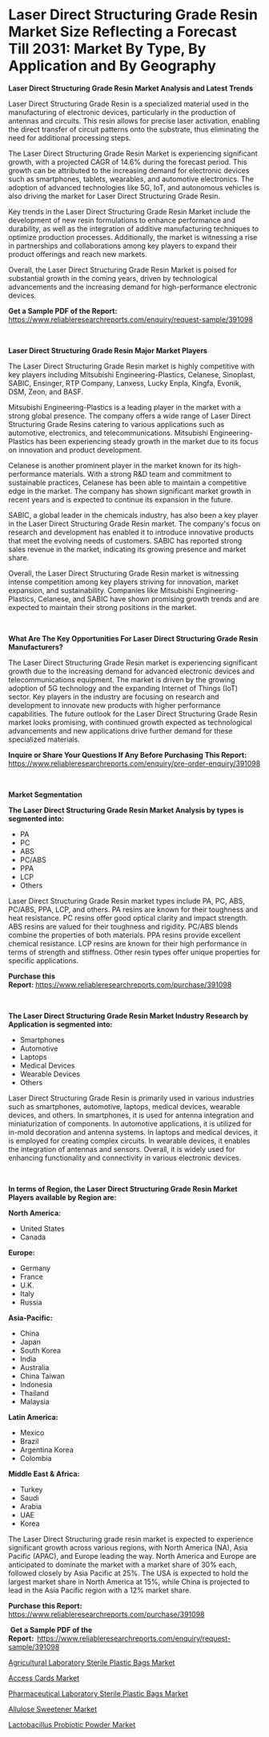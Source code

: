 <p><h1>Laser Direct Structuring Grade Resin Market Size Reflecting a Forecast Till 2031: Market By Type, By Application and By Geography</h1></p><p><strong>Laser Direct Structuring Grade Resin Market Analysis and Latest Trends</strong></p>
<p><p>Laser Direct Structuring Grade Resin is a specialized material used in the manufacturing of electronic devices, particularly in the production of antennas and circuits. This resin allows for precise laser activation, enabling the direct transfer of circuit patterns onto the substrate, thus eliminating the need for additional processing steps.</p><p>The Laser Direct Structuring Grade Resin Market is experiencing significant growth, with a projected CAGR of 14.6% during the forecast period. This growth can be attributed to the increasing demand for electronic devices such as smartphones, tablets, wearables, and automotive electronics. The adoption of advanced technologies like 5G, IoT, and autonomous vehicles is also driving the market for Laser Direct Structuring Grade Resin.</p><p>Key trends in the Laser Direct Structuring Grade Resin Market include the development of new resin formulations to enhance performance and durability, as well as the integration of additive manufacturing techniques to optimize production processes. Additionally, the market is witnessing a rise in partnerships and collaborations among key players to expand their product offerings and reach new markets.</p><p>Overall, the Laser Direct Structuring Grade Resin Market is poised for substantial growth in the coming years, driven by technological advancements and the increasing demand for high-performance electronic devices.</p></p>
<p><strong>Get a Sample PDF of the Report:&nbsp;</strong> <a href="https://www.reliableresearchreports.com/enquiry/request-sample/391098">https://www.reliableresearchreports.com/enquiry/request-sample/391098</a></p>
<p>&nbsp;</p>
<p><strong>Laser Direct Structuring Grade Resin Major Market Players</strong></p>
<p><p>The Laser Direct Structuring Grade Resin market is highly competitive with key players including Mitsubishi Engineering-Plastics, Celanese, Sinoplast, SABIC, Ensinger, RTP Company, Lanxess, Lucky Enpla, Kingfa, Evonik, DSM, Zeon, and BASF.</p><p>Mitsubishi Engineering-Plastics is a leading player in the market with a strong global presence. The company offers a wide range of Laser Direct Structuring Grade Resins catering to various applications such as automotive, electronics, and telecommunications. Mitsubishi Engineering-Plastics has been experiencing steady growth in the market due to its focus on innovation and product development.</p><p>Celanese is another prominent player in the market known for its high-performance materials. With a strong R&D team and commitment to sustainable practices, Celanese has been able to maintain a competitive edge in the market. The company has shown significant market growth in recent years and is expected to continue its expansion in the future.</p><p>SABIC, a global leader in the chemicals industry, has also been a key player in the Laser Direct Structuring Grade Resin market. The company's focus on research and development has enabled it to introduce innovative products that meet the evolving needs of customers. SABIC has reported strong sales revenue in the market, indicating its growing presence and market share.</p><p>Overall, the Laser Direct Structuring Grade Resin market is witnessing intense competition among key players striving for innovation, market expansion, and sustainability. Companies like Mitsubishi Engineering-Plastics, Celanese, and SABIC have shown promising growth trends and are expected to maintain their strong positions in the market.</p></p>
<p>&nbsp;</p>
<p><strong>What Are The Key Opportunities For Laser Direct Structuring Grade Resin Manufacturers?</strong></p>
<p><p>The Laser Direct Structuring Grade Resin market is experiencing significant growth due to the increasing demand for advanced electronic devices and telecommunications equipment. The market is driven by the growing adoption of 5G technology and the expanding Internet of Things (IoT) sector. Key players in the industry are focusing on research and development to innovate new products with higher performance capabilities. The future outlook for the Laser Direct Structuring Grade Resin market looks promising, with continued growth expected as technological advancements and new applications drive further demand for these specialized materials.</p></p>
<p><strong>Inquire or Share Your Questions If Any Before Purchasing This Report:</strong> <a href="https://www.reliableresearchreports.com/enquiry/pre-order-enquiry/391098">https://www.reliableresearchreports.com/enquiry/pre-order-enquiry/391098</a></p>
<p>&nbsp;</p>
<p><strong>Market Segmentation</strong></p>
<p><strong>The Laser Direct Structuring Grade Resin Market Analysis by types is segmented into:</strong></p>
<p><ul><li>PA</li><li>PC</li><li>ABS</li><li>PC/ABS</li><li>PPA</li><li>LCP</li><li>Others</li></ul></p>
<p><p>Laser Direct Structuring Grade Resin market types include PA, PC, ABS, PC/ABS, PPA, LCP, and others. PA resins are known for their toughness and heat resistance. PC resins offer good optical clarity and impact strength. ABS resins are valued for their toughness and rigidity. PC/ABS blends combine the properties of both materials. PPA resins provide excellent chemical resistance. LCP resins are known for their high performance in terms of strength and stiffness. Other resin types offer unique properties for specific applications.</p></p>
<p><strong>Purchase this Report:&nbsp;</strong><a href="https://www.reliableresearchreports.com/purchase/391098">https://www.reliableresearchreports.com/purchase/391098</a></p>
<p>&nbsp;</p>
<p><strong>The Laser Direct Structuring Grade Resin Market Industry Research by Application is segmented into:</strong></p>
<p><ul><li>Smartphones</li><li>Automotive</li><li>Laptops</li><li>Medical Devices</li><li>Wearable Devices</li><li>Others</li></ul></p>
<p><p>Laser Direct Structuring Grade Resin is primarily used in various industries such as smartphones, automotive, laptops, medical devices, wearable devices, and others. In smartphones, it is used for antenna integration and miniaturization of components. In automotive applications, it is utilized for in-mold decoration and antenna systems. In laptops and medical devices, it is employed for creating complex circuits. In wearable devices, it enables the integration of antennas and sensors. Overall, it is widely used for enhancing functionality and connectivity in various electronic devices.</p></p>
<p>&nbsp;</p>
<p><strong>In terms of Region, the Laser Direct Structuring Grade Resin Market Players available by Region are:</strong></p>
<p>
    <p> <strong> North America: </strong>
        <ul>
            <li>United States</li>
            <li>Canada</li>
        </ul>
        </p> 
    <p> <strong> Europe: </strong>
        <ul>
            <li>Germany</li>
            <li>France</li>
            <li>U.K.</li>
            <li>Italy</li>
            <li>Russia</li>
        </ul>
        </p> 
    <p> <strong> Asia-Pacific: </strong>
        <ul>
            <li>China</li>
            <li>Japan</li>
            <li>South Korea</li>
            <li>India</li>
            <li>Australia</li>
            <li>China Taiwan</li>
            <li>Indonesia</li>
            <li>Thailand</li>
            <li>Malaysia</li>
        </ul>
        </p> 
    <p> <strong> Latin America: </strong>
        <ul>
            <li>Mexico</li>
            <li>Brazil</li>
            <li>Argentina Korea</li>
            <li>Colombia</li>
        </ul>
        </p> 
    <p> <strong> Middle East & Africa: </strong>
        <ul>
            <li>Turkey</li>
            <li>Saudi</li>
            <li>Arabia</li>
            <li>UAE</li>
            <li>Korea</li>
        </ul>
    </p>
    </p>
<p><p>The Laser Direct Structuring grade resin market is expected to experience significant growth across various regions, with North America (NA), Asia Pacific (APAC), and Europe leading the way. North America and Europe are anticipated to dominate the market with a market share of 30% each, followed closely by Asia Pacific at 25%. The USA is expected to hold the largest market share in North America at 15%, while China is projected to lead in the Asia Pacific region with a 12% market share.</p></p>
<p><strong>Purchase this Report: </strong><a href="https://www.reliableresearchreports.com/purchase/391098">https://www.reliableresearchreports.com/purchase/391098</a></p>
<p>&nbsp;<strong>Get a Sample PDF of the Report:&nbsp;&nbsp;</strong><a href="https://www.reliableresearchreports.com/enquiry/request-sample/391098">https://www.reliableresearchreports.com/enquiry/request-sample/391098</a></p>
<p><strong></strong></p>
<p><p><a href="https://github.com/kosella/Market-Research-Report-List-2/blob/main/agricultural-laboratory-sterile-plastic-bags-market.md">Agricultural Laboratory Sterile Plastic Bags Market</a></p><p><a href="https://crocus-run-b5a.notion.site/Access-Cards-Market-Research-Report-The-Key-To-Successful-Business-Strategy-Forecasted-for-Period-f-12d53127b7a14a218494998da5ee069d">Access Cards Market</a></p><p><a href="https://github.com/nathandecarvalho/Market-Research-Report-List-2/blob/main/pharmaceutical-laboratory-sterile-plastic-bags-market.md">Pharmaceutical Laboratory Sterile Plastic Bags Market</a></p><p><a href="https://view.publitas.com/reportprime-1/allulose-sweetener-market-research-report-the-key-to-successful-business-strategy-forecasted-for-period-from-2024-2031/">Allulose Sweetener Market</a></p><p><a href="https://view.publitas.com/reportprime-1/lactobacillus-probiotic-powder-market-centers-on-aspects-such-as-market-growth-market-share-market-opportunity-and-projected-forecasts-spanning-from-2024-to-2031/">Lactobacillus Probiotic Powder Market</a></p></p>